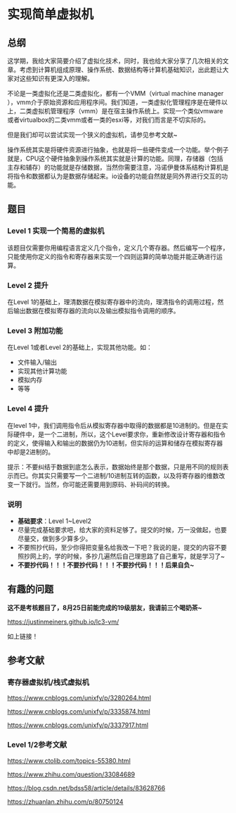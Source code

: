 # 实现简单虚拟机

## 总纲

这学期，我给大家简要介绍了虚拟化技术，同时，我也给大家分享了几次相关的文章。考虑到计算机组成原理、操作系统、数据结构等计算机基础知识，出此题让大家对这些知识有更深入的理解。

不论是一类虚拟化还是二类虚拟化，都有一个VMM（virtual machine manager ），vmm介于原始资源和应用程序间。我们知道，一类虚拟化管理程序是在硬件以上，二类虚拟机管理程序（vmm）是在宿主操作系统上。实现一个类似vmware或者virtualbox的二类vmm或者一类的esxi等，对我们而言是不切实际的。

但是我们却可以尝试实现一个狭义的虚拟机，请参见参考文献~

操作系统其实是将硬件资源进行抽象，也就是将一些硬件变成一个功能。举个例子就是，CPU这个硬件抽象到操作系统其实就是计算的功能。同理，存储器（包括主存和辅存）的功能就是存储数据，当然你需要注意，冯诺伊曼体系结构计算机是将指令和数据都认为是数据存储起来。io设备的功能自然就是同外界进行交互的功能。 

## 题目

### Level 1 实现一个简易的虚拟机

该题目仅需要你用编程语言定义几个指令，定义几个寄存器。然后编写一个程序，只能使用你定义的指令和寄存器来实现一个四则运算的简单功能并能正确进行运算。

### Level 2 提升

在Level 1的基础上，理清数据在模拟寄存器中的流向，理清指令的调用过程，然后输出数据在模拟寄存器的流向以及输出模拟指令调用的顺序。

### Level 3 附加功能

在Level 1或者Level 2的基础上，实现其他功能。如：

- 文件输入/输出
- 实现其他计算功能
- 模拟内存
- 等等

### Level 4 提升

在level 1中，我们调用指令后从模拟寄存器中取得的数据都是10进制的。但是在实际硬件中，是一个二进制，所以，这个Level要求你，重新修改设计寄存器和指令的定义，使得输入和输出的数据仍为10进制，但实际的运算和储存在模拟寄存器中却是2进制的。

提示：不要纠结于数据到底怎么表示，数据始终是那个数据，只是用不同的规则表示而已。你其实只需要写一个二进制/10进制互转的函数，以及将寄存器的维数改变一下就行。当然，你可能还需要用到原码、补码间的转换。

### 说明

- **基础要求**：Level 1~Level2
- 尽量完成基础要求吧，给大家的资料足够了。提交的时候，万一没做起，也要尽量交，做到多少算多少。
- 不要照抄代码，至少你得把变量名给我改一下吧？我说的是，提交的内容不要照抄网上的，学的时候，多抄几遍然后自己理思路了自己重写，就是学习了~
- **不要抄代码！！！不要抄代码！！！不要抄代码！！！后果自负~**

## 有趣的问题

**这不是考核题目了，8月25日前能完成的19级朋友，我请前三个喝奶茶~**

https://justinmeiners.github.io/lc3-vm/

如上链接！

## 参考文献

### 寄存器虚拟机/栈式虚拟机

https://www.cnblogs.com/unixfy/p/3280264.html

https://www.cnblogs.com/unixfy/p/3335874.html

https://www.cnblogs.com/unixfy/p/3337917.html

### Level 1/2参考文献

https://www.ctolib.com/topics-55380.html

https://www.zhihu.com/question/33084689

https://blog.csdn.net/bdss58/article/details/83628766

https://zhuanlan.zhihu.com/p/80750124

